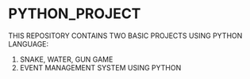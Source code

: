# PYTHON_PROJECT
THIS REPOSITORY CONTAINS TWO BASIC PROJECTS USING PYTHON LANGUAGE:
1. SNAKE, WATER, GUN GAME
2. EVENT MANAGEMENT SYSTEM USING PYTHON
